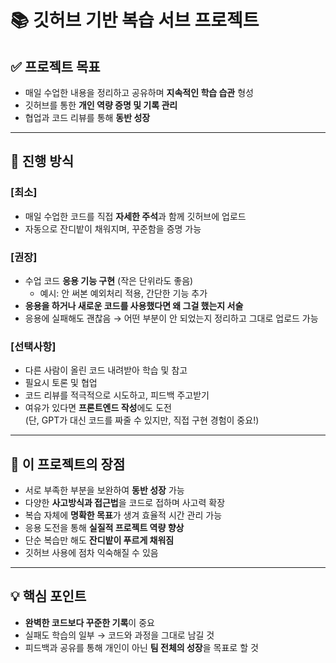 # 📚 깃허브 기반 복습 서브 프로젝트

## ✅ 프로젝트 목표
- 매일 수업한 내용을 정리하고 공유하며 **지속적인 학습 습관** 형성
- 깃허브를 통한 **개인 역량 증명 및 기록 관리**
- 협업과 코드 리뷰를 통해 **동반 성장**

---

## 📝 진행 방식

### [최소]
- 매일 수업한 코드를 직접 **자세한 주석**과 함께 깃허브에 업로드
- 자동으로 잔디밭이 채워지며, 꾸준함을 증명 가능

### [권장]
- 수업 코드 **응용 기능 구현** (작은 단위라도 좋음)
  - 예시: 안 써본 예외처리 적용, 간단한 기능 추가
- **응용을 하거나 새로운 코드를 사용했다면 왜 그걸 했는지 서술**
- 응용에 실패해도 괜찮음 → 어떤 부분이 안 되었는지 정리하고 그대로 업로드 가능

### [선택사항]
- 다른 사람이 올린 코드 내려받아 학습 및 참고
- 필요시 토론 및 협업
- 코드 리뷰를 적극적으로 시도하고, 피드백 주고받기
- 여유가 있다면 **프론트엔드 작성**에도 도전  
  (단, GPT가 대신 코드를 짜줄 수 있지만, 직접 구현 경험이 중요!)

---

## 🌱 이 프로젝트의 장점
- 서로 부족한 부분을 보완하여 **동반 성장** 가능
- 다양한 **사고방식과 접근법**을 코드로 접하며 사고력 확장
- 복습 자체에 **명확한 목표**가 생겨 효율적 시간 관리 가능
- 응용 도전을 통해 **실질적 프로젝트 역량 향상**
- 단순 복습만 해도 **잔디밭이 푸르게 채워짐**
- 깃허브 사용에 점차 익숙해질 수 있음

---

## 💡 핵심 포인트
- **완벽한 코드보다 꾸준한 기록**이 중요
- 실패도 학습의 일부 → 코드와 과정을 그대로 남길 것
- 피드백과 공유를 통해 개인이 아닌 **팀 전체의 성장**을 목표로 할 것


